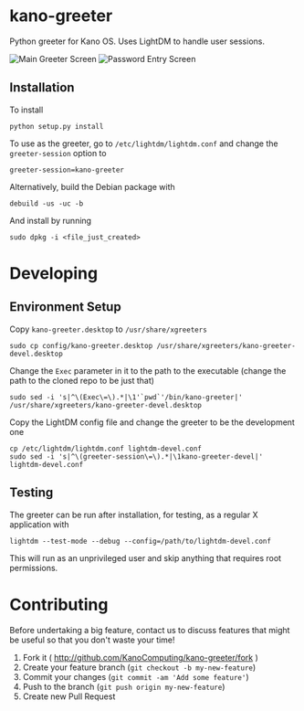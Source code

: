 # kano-greeter

Python greeter for Kano OS. Uses LightDM to handle user sessions.

![Main Greeter Screen](https://cloud.githubusercontent.com/assets/5371014/4885460/bc09eb72-6374-11e4-84e1-ac6115f28404.png)
![Password Entry Screen](https://cloud.githubusercontent.com/assets/5371014/4885461/bc0a2b8c-6374-11e4-982b-497245e69330.png)

## Installation

To install

```
python setup.py install
```

To use as the greeter, go to `/etc/lightdm/lightdm.conf` and change the
`greeter-session` option to

```
greeter-session=kano-greeter
```


Alternatively, build the Debian package with

```
debuild -us -uc -b
```

And install by running

```
sudo dpkg -i <file_just_created>
```

# Developing

## Environment Setup

Copy `kano-greeter.desktop` to `/usr/share/xgreeters`

```
sudo cp config/kano-greeter.desktop /usr/share/xgreeters/kano-greeter-devel.desktop
```

Change the `Exec` parameter in it to the path to the executable (change the path
to the cloned repo to be just that)

```
sudo sed -i 's|^\(Exec\=\).*|\1'`pwd`'/bin/kano-greeter|' /usr/share/xgreeters/kano-greeter-devel.desktop
```

Copy the LightDM config file and change the greeter to be the development one

```
cp /etc/lightdm/lightdm.conf lightdm-devel.conf
sudo sed -i 's|^\(greeter-session\=\).*|\1kano-greeter-devel|' lightdm-devel.conf
```

## Testing

The greeter can be run after installation, for testing, as a regular X
application with

```
lightdm --test-mode --debug --config=/path/to/lightdm-devel.conf
```

This will run as an unprivileged user and skip anything that requires root
permissions.

# Contributing

Before undertaking a big feature, contact us to discuss features that might be
useful so that you don't waste your time!

1. Fork it ( http://github.com/KanoComputing/kano-greeter/fork )
2. Create your feature branch (`git checkout -b my-new-feature`)
3. Commit your changes (`git commit -am 'Add some feature'`)
4. Push to the branch (`git push origin my-new-feature`)
5. Create new Pull Request
